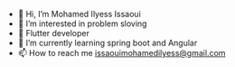 - 👋 Hi, I’m Mohamed Ilyess Issaoui
- 👀 I’m interested in problem sloving
- 📱 Flutter developer
- 🌱 I’m currently learning spring boot and Angular
- 📫 How to reach me issaouimohamedilyess@gmail.com

<!---
mdElyess/mdElyess is a ✨ special ✨ repository because its `README.md` (this file) appears on your GitHub profile.
You can click the Preview link to take a look at your changes.
--->
